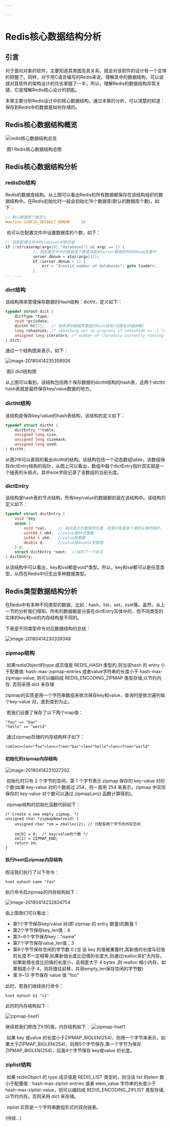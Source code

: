 ```yaml
---

---
```


# Redis核心数据结构分析

## 引言

​	对于面向对象的软件，主要知道其类图及其关系，就会对该软件的设计有一个总体的把握了。同样，对于用C语言编写的Redis来说，理解其中的数据结构，可以说就对其软件的架构设计的优劣掌握了一半。所以，理解Redis的数据结构非常关键，它是理解Redis核心设计的钥匙。

​	本章主要分析Redis设计中的核心数据结构。通过本章的分析，可以清楚的知道：保存到Redis中的数据是如何存储的。

## Redis核心数据结构概览

![redis核心数据结构总览](./assets/redis-data-structure.png)

​									图1 Redis核心数据结构总图

## Redis核心数据结构分析

### redisDb结构

​	Redis的数据库结构。从上图可以看出Redis的所有数据都保存在该结构组织的数据结构中。在Redis初始化时一般会初始化16个数据库(默认的数据库个数)，如下：

```c
// 默认数据库个数定义
#define CONFIG_DEFAULT_DBNUM     16
```

​	也可以在配置文件中设置数据库的个数，如下：

```c
// 读取配置文件中databases参数的值
if (!strcasecmp(argv[0],"databases") && argc == 2) {  
            // 把配置文件中的数据库个数值读取到server数据结构的dbnum变量中
            server.dbnum = atoi(argv[1]); 
            if (server.dbnum < 1) { 
                err = "Invalid number of databases"; goto loaderr;
            }    
... ...          
```

### dict结构

该结构用来管理保存数据的Hash结构：dictht，定义如下：

```c
typedef struct dict {
    dictType *type; 
    void *privdata;
    dictht ht[2];	// 用来保存数据库数据的hash结构(后面有详细讲解)
    long rehashidx; /* rehashing not in progress if rehashidx == -1 */
    unsigned long iterators; /* number of iterators currently running */
} dict;
```

通过一个结构图来表示，如下：

![image-20180414235358926](./images/image-20180414235358926.png)

​									图2 dict结构图	

​	从上图可以看到，该结构包括两个保存数据的dictht结构的hash表，这两个dictht hash表就是最终保存key/value数据的地方。

### dictht结构

该结构是保存key/value的hash表结构，该结构的定义如下：

```c
typedef struct dictht {
    dictEntry **table;
    unsigned long size;
    unsigned long sizemask;
    unsigned long used;
} dictht;
```

​	从图2中可以直观的看出dictht的结构。该结构包括一个动态数组table，该数组保存dictEntry结构的指针，从图上可以看出，数组中每个dictEntry指针其实就是一个链表的头结点，其中size字段记录了该数组的当前长度。

### dictEntry

该结构是hash表的节点结构，所有key/value的数据都封装在该结构中。该结构的定义如下：

```C
typedef struct dictEntry {
    void *key;
    union {
        void *val;     // 指向真正的数据的位置，其值可能是某个类型实体的指针。
        uint64_t u64;  //value是64位整数
        int64_t s64;   //value是整数
        double d;      //value是double型数据
    } v;
    struct dictEntry *next;  //指向下一个结点
} dictEntry;
```

​	从该结构中可以看出，key和val都是void*类型。所以，key和val都可以是任意类型，从而在Redis中衍生出多种数据类型。

## Redis类型数据结构分析

​	在Redis中有多种不同类型的数据，比如：hash，list，set，zset等。虽然，从上一节的分析我们得知，所有的数据都是分装在dictEntry实体中的，但不同类型的实体的key和val的内存结构是不同的。

下表是不同类型命令对应数据结构的总结：

![image-20180414230339349](./images/structAndCommand.png)

### zipmap结构

​	如果redisObject的type 成员值是 REDIS_HASH 类型的,则当该hash 的 entry 小于配置值: hash-max-zipmap-entries 或者value字符串的长度小于
hash-max-zipmap-value, 则可以编码成 REDIS_ENCODING_ZIPMAP 类型存储,以节约内存. 否则采用 dict 来存储

​	zipmap的实质是用一个字符串数组来依次保存key和value，查询时是依次遍列每个key-value 对，直到查到为止。

​	若我们设置了保存了以下两个map值：

```
"foo" => "bar"
"hello" => "world"
```

​	通过zipmap存储的内存结构样子如下：

```
<zmlen><len>"foo"<len><free>"bar"<len>"hello"<len><free>"world"
```

#### 初始化的zipmap内存结构

![image-20180414231027202](./images/zipmap.png)

​	初始化时只有 2 个字节的空间，第 1 个字节表示 zipmap 保存的 key-value 对的个数(如果 key-value 对的个数超过 254，则一直用 254 来表示，zipmap 中实际保存的 key-value 对个数可以通过 zipmapLen() 函数计算得到)。

​	zipmap结构的初始化函数代码如下：

```
/* Create a new empty zipmap. */
unsigned char *zipmapNew(void) {
    unsigned char *zm = zmalloc(2); // 分配有两个字节的内存空间

    zm[0] = 0; 	/* key/value的个数 */
    zm[1] = ZIPMAP_END;
    return zm;
}
```

#### 执行hset后zipmap内存结构

假设我们执行了以下命令：

```
hset myhash name "foo"
```

执行命令后zipmap的内存结构如下：

![image-20180414232824754](./images/zipmap-hset.png)

由上图我们可以看出：

* 第1个字节保存key/value 对(即 zipmap 的 entry 数量)的数量 1
* 第2个字节保存key_len值：4
* 第3~6个字节保存key："name"
* 第7个字节保存value_len值：3
* 第8个字节保存空闲的字节数 0 (当 该 key 的值被重置时,其新值的长度与旧值的长度不一定相等,如果新值长度比旧值的长度大,则通过realloc来扩大内存。如果新值长度比旧值的长度小，且相差大于 4 bytes ,则 realloc 缩小内存，如果相差小于 4，则将值往前移，并用empty_len保存空闲的字节数)
* 第 9~13 字节保存 value 值 "foo"

此时，若我们继续执行命令：

```
hset myhash k1 "v1"
```

此时的内存结构如下：

![zipmap-hset1](./images/zipmap-hset1.png)

继续若我们修改了k1的值，内存结构如下：
![zipmap-hset1](./images/zipmap-hset3.png)

​	如果 key 或value 的长度小于ZIPMAP_BIGLEN(254)，则用一个字节来表示，如果大于ZIPMAP_BIGLEN(254)，则用5个字节保存,第一个字节为保存ZIPMAP_BIGLEN(254)，后面4个字节保存 key或value 的长度。

### ziplist结构

​	如果 redisObject 的 type 成员值是 REDIS_LIST 类型的，则当该 list 的elem 数小于配置值：hash-max-ziplist-entries 或者 elem_value 字符串的长度小于 hash-max-ziplist-value，则可以编码成 REDIS_ENCODING_ZIPLIST 类型存储,以节约内存。否则采用 dict 来存储。    

​	ziplist 实质是一个字符串数组形式的双向链表。

(待续...)

